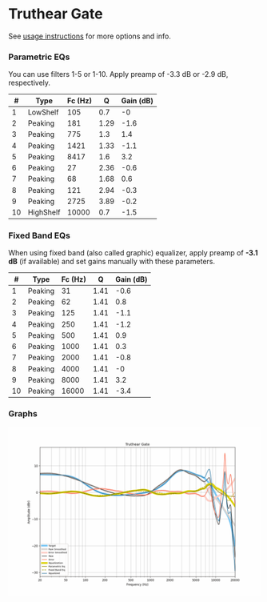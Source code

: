 # Truthear Gate
See [usage instructions](https://github.com/jaakkopasanen/AutoEq#usage) for more options and info.

### Parametric EQs
You can use filters 1-5 or 1-10. Apply preamp of -3.3 dB or -2.9 dB, respectively.

|   # | Type      |   Fc (Hz) |    Q |   Gain (dB) |
|-----|-----------|-----------|------|-------------|
|   1 | LowShelf  |       105 | 0.7  |        -0   |
|   2 | Peaking   |       181 | 1.29 |        -1.6 |
|   3 | Peaking   |       775 | 1.3  |         1.4 |
|   4 | Peaking   |      1421 | 1.33 |        -1.1 |
|   5 | Peaking   |      8417 | 1.6  |         3.2 |
|   6 | Peaking   |        27 | 2.36 |        -0.6 |
|   7 | Peaking   |        68 | 1.68 |         0.6 |
|   8 | Peaking   |       121 | 2.94 |        -0.3 |
|   9 | Peaking   |      2725 | 3.89 |        -0.2 |
|  10 | HighShelf |     10000 | 0.7  |        -1.5 |

### Fixed Band EQs
When using fixed band (also called graphic) equalizer, apply preamp of **-3.1 dB** (if available) and set gains manually with these parameters.

|   # | Type    |   Fc (Hz) |    Q |   Gain (dB) |
|-----|---------|-----------|------|-------------|
|   1 | Peaking |        31 | 1.41 |        -0.6 |
|   2 | Peaking |        62 | 1.41 |         0.8 |
|   3 | Peaking |       125 | 1.41 |        -1.1 |
|   4 | Peaking |       250 | 1.41 |        -1.2 |
|   5 | Peaking |       500 | 1.41 |         0.9 |
|   6 | Peaking |      1000 | 1.41 |         0.3 |
|   7 | Peaking |      2000 | 1.41 |        -0.8 |
|   8 | Peaking |      4000 | 1.41 |        -0   |
|   9 | Peaking |      8000 | 1.41 |         3.2 |
|  10 | Peaking |     16000 | 1.41 |        -3.4 |

### Graphs
![](./Truthear%20Gate.png)
